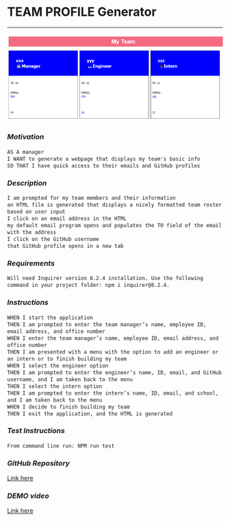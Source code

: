 # **TEAM PROFILE Generator**  

  
  


---


![Image of Team Profile Generator file generated by application](teamprofile2.png)
  
      
 

### *Motivation*  

    AS A manager
    I WANT to generate a webpage that displays my team's basic info
    SO THAT I have quick access to their emails and GitHub profiles
      
  
  

### *Description*  

    I am prompted for my team members and their information
    an HTML file is generated that displays a nicely formatted team roster based on user input  
    I click on an email address in the HTML
    my default email program opens and populates the TO field of the email with the address
    I click on the GitHub username
    that GitHub profile opens in a new tab

### *Requirements*  
  

    Will need Inquirer version 8.2.4 installation. Use the following command in your project folder: npm i inquirer@8.2.4.  
  
  

### *Instructions*  
  

    WHEN I start the application
    THEN I am prompted to enter the team manager’s name, employee ID, email address, and office number
    WHEN I enter the team manager’s name, employee ID, email address, and office number
    THEN I am presented with a menu with the option to add an engineer or an intern or to finish building my team
    WHEN I select the engineer option
    THEN I am prompted to enter the engineer’s name, ID, email, and GitHub username, and I am taken back to the menu
    THEN I select the intern option
    THEN I am prompted to enter the intern’s name, ID, email, and school, and I am taken back to the menu
    WHEN I decide to finish building my team
    THEN I exit the application, and the HTML is generated 
  
  

### *Test Instructions*  
  

    From command line run: NPM run test  
  
  

### *GitHub Repository* 

[Link here](https://github.com/JosieSavill/TeamProfileGenerator)
   
      
### *DEMO video*  
 [Link here](https://opensource.org/license/ecl2-php/)
